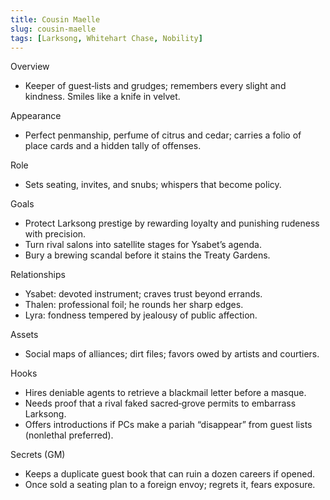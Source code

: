 ```yaml
---
title: Cousin Maelle
slug: cousin-maelle
tags: [Larksong, Whitehart Chase, Nobility]
---
```


Overview
- Keeper of guest‑lists and grudges; remembers every slight and kindness. Smiles like a knife in velvet.

Appearance
- Perfect penmanship, perfume of citrus and cedar; carries a folio of place cards and a hidden tally of offenses.

Role
- Sets seating, invites, and snubs; whispers that become policy.

Goals
- Protect Larksong prestige by rewarding loyalty and punishing rudeness with precision.
- Turn rival salons into satellite stages for Ysabet’s agenda.
- Bury a brewing scandal before it stains the Treaty Gardens.

Relationships
- Ysabet: devoted instrument; craves trust beyond errands.
- Thalen: professional foil; he rounds her sharp edges.
- Lyra: fondness tempered by jealousy of public affection.

Assets
- Social maps of alliances; dirt files; favors owed by artists and courtiers.

Hooks
- Hires deniable agents to retrieve a blackmail letter before a masque.
- Needs proof that a rival faked sacred‑grove permits to embarrass Larksong.
- Offers introductions if PCs make a pariah “disappear” from guest lists (nonlethal preferred).

Secrets (GM)
- Keeps a duplicate guest book that can ruin a dozen careers if opened.
- Once sold a seating plan to a foreign envoy; regrets it, fears exposure.

